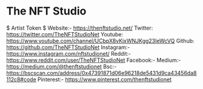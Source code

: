 # The NFT Studio #
$ Artist Token $
Website:-
https://thenftstudio.net/
Twitter:
https://twitter.com/TheNFTStudioNet
Youtube:
https://www.youtube.com/channel/UCbpX8vKjxWNJKgg23IeWcVQ
Github:
https://github.com/TheNFTStudioNet
Instagram:-
https://www.instagram.com/nftstudionet/
Reddit:- 
https://www.reddit.com/user/TheNFTStudioNet
Facebook:-
Medium:-
https://medium.com/@thenftstudionet
Bsc:-
https://bscscan.com/address/0x47391871d06e96218de5431d9ca43456da8112c8#code
Pinterest:-
https://www.pinterest.com/thenftstudionet
